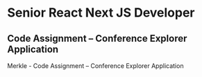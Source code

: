 # Senior React Next JS Developer
## Code Assignment – Conference Explorer Application
Merkle  - Code Assignment – Conference Explorer Application
